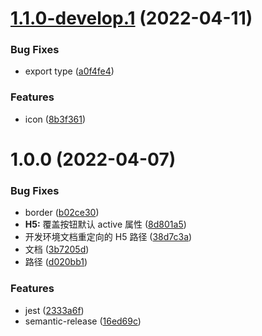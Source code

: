 # [1.1.0-develop.1](https://github.com/sushi-su/ant-design-taro/compare/v1.0.0...v1.1.0-develop.1) (2022-04-11)


### Bug Fixes

* export type ([a0f4fe4](https://github.com/sushi-su/ant-design-taro/commit/a0f4fe4818a023fc6d633b419bdf02160c946cdc))


### Features

* icon ([8b3f361](https://github.com/sushi-su/ant-design-taro/commit/8b3f3618fea413bf8f076709d123c9d220b7bce9))

# 1.0.0 (2022-04-07)


### Bug Fixes

* border ([b02ce30](https://github.com/sushi-su/ant-design-taro/commit/b02ce300ab2082b5998226e941233d1108935f27))
* **H5:** 覆盖按钮默认 active 属性 ([8d801a5](https://github.com/sushi-su/ant-design-taro/commit/8d801a53be4e3c7b79258db9ea14b0cbbcd1d0b8))
* 开发环境文档重定向的 H5 路径 ([38d7c3a](https://github.com/sushi-su/ant-design-taro/commit/38d7c3aa6e900a32f44065cb3eba5614a1264eb0))
* 文档 ([3b7205d](https://github.com/sushi-su/ant-design-taro/commit/3b7205d3b488314a6aa4a01be5b8efd0f73ac41d))
* 路径 ([d020bb1](https://github.com/sushi-su/ant-design-taro/commit/d020bb1c0dc1f4bdaa9f88638d886301b20b41e0))


### Features

* jest ([2333a6f](https://github.com/sushi-su/ant-design-taro/commit/2333a6fb3d5116f2e2caa79035dfaccd40e8123b))
* semantic-release ([16ed69c](https://github.com/sushi-su/ant-design-taro/commit/16ed69ce6fa36402c06045af1c24969a030edf86))
